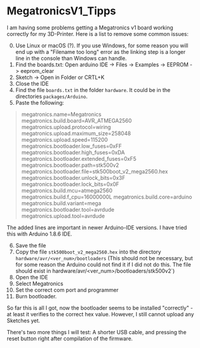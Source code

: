 # MegatronicsV1_Tipps
I am having some problems getting a Megatronics v1 board working correctly for my 3D-Printer. Here is a list to remove some common issues:

0. Use Linux or macOS (?). If you use Windows, for some reason you will end up with a "Filename too long" error as the linking step is a longer line in the console than Windows can handle.
1. Find the boards.txt: Open arduino IDE -> Files -> Examples -> EEPROM -> eeprom_clear 
2. Sketch -> Open in Folder or CRTL+K
3. Close the IDE
4. Find the file `boards.txt` in the folder `hardware`. It could be in the directories `packages/Arduino`.
5. Paste the following:

>megatronics.name=Megatronics
megatronics.build.board=AVR_ATMEGA2560
megatronics.upload.protocol=wiring
megatronics.upload.maximum_size=258048
megatronics.upload.speed=115200
megatronics.bootloader.low_fuses=0xFF
megatronics.bootloader.high_fuses=0xDA
megatronics.bootloader.extended_fuses=0xF5
megatronics.bootloader.path=stk500v2
megatronics.bootloader.file=stk500boot_v2_mega2560.hex
megatronics.bootloader.unlock_bits=0x3F
megatronics.bootloader.lock_bits=0x0F
megatronics.build.mcu=atmega2560
megatronics.build.f_cpu=16000000L
megatronics.build.core=arduino
megatronics.build.variant=mega
megatronics.bootloader.tool=avrdude
megatronics.upload.tool=avrdude

The added lines are important in newer Arduino-IDE versions. I have tried this with Arduino 1.8.6 IDE.

6. Save the file
7. Copy the file `stk500boot_v2_mega2560.hex` into the directory `hardware/avr/<ver_num>/bootloaders` (This should not be necessary, but for some reason the Arduino could not find it if I did not do this. The file should exist in hardware/avr/<ver_num>/bootloaders/stk500v2`)
8. Open the IDE
9. Select Megatronics
10. Set the correct com port and programmer
11. Burn bootloader.

So far this is all I got, now the bootloader seems to be installed "correctly" - at least it verifies to the correct hex value. However, I still cannot upload any Sketches yet. 

There's two more things I will test: A shorter USB cable, and pressing the reset button right after compilation of the firmware.
